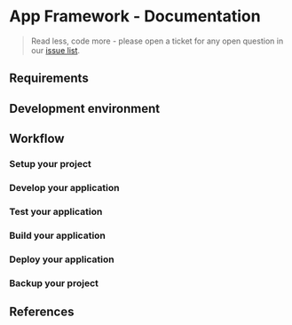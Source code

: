 # App Framework - Documentation

> Read less, code more - please open a ticket for any open question in our [issue list](https://github.com/scriptPilot/app-framework/issues).

## Requirements

## Development environment

## Workflow

### Setup your project

### Develop your application

### Test your application

### Build your application

### Deploy your application

### Backup your project

## References
